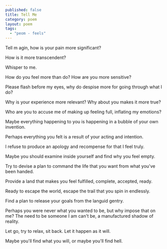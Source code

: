 ```yaml
---
published: false
title: Tell Me
category: poem
layout: poem
tags: 
  - "peom - feels"
---
```


Tell m agin, how is your pain more significant?

How is it more transcendent?

Whisper to me.

How do you feel more than do?
How are you more sensitive?

Please flash before my eyes,
why do despise more for going through what I do?

Why is your experience more relevant?
Why about you makes it more true?

Who are you to accuse me of making up feeling full,
inflating my emotions?

Maybe everything happening to you
is happening in a bubble of your own invention.

Perhaps everything you felt is a result
of your acting and intention.

I refuse to produce an apology and
recompense for that I feel truly.

Maybe you should examine inside yourself
and find why you feel empty.

Try to devise a plan  to
command the life that you want
from what you've been handed.

Provide a land that makes you feel
fulfilled, complete, accepted, ready.

Ready to escape the world,
escape the trail that you spin in endlessly.

Find a plan to release your goals
from the languid gentry.

Perhaps you were never what you wanted to be,
but why impose that on me?
The need to be someone I am can't be,
a manufactured shadow of reality.

Let go, try to relax, sit back.
Let it happen as it will.

Maybe you'll find what you will,
or maybe you'll find hell.